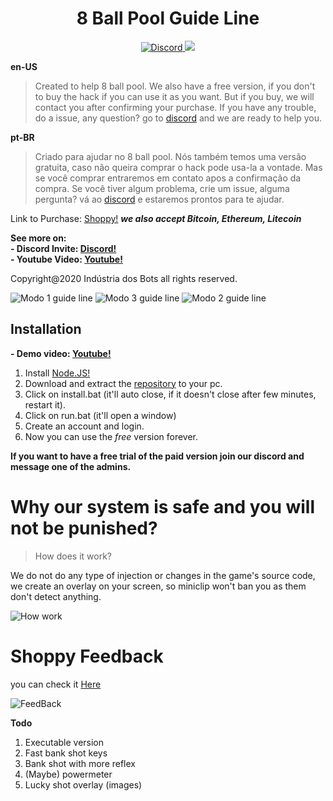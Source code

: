 <h1 align="center">8 Ball Pool Guide Line</h1>
<p align="center">
    <a href="https://discord.gg/CxG3f7S">
        <img src="https://img.shields.io/discord/675323046680330261.svg?label=Discord&logo=discord" alt="Discord"/>
    </a>
     <a href="https://shoppy.gg/product/NJzfO9I">
        <img src="https://img.shields.io/badge/Buy%20here-Shoppy-green">
    </a>
</p>

**en-US**
> Created to help 8 ball pool. We also have a free version, if you don't to buy the hack if you can use it as you want. But if you buy,  we will contact you after confirming your purchase. If you have any trouble, do a issue, any question? go to [discord](https://discord.gg/CxG3f7S) and we are ready to help you.

**pt-BR**
> Criado para ajudar no 8 ball pool. Nós também temos uma versão gratuita, caso não queira comprar o hack pode usa-la a vontade. Mas se você comprar entraremos em contato apos a confirmação da compra. Se você tiver algum problema, crie um issue, alguma pergunta? vá ao [discord](https://discord.gg/CxG3f7S) e estaremos prontos para te ajudar.

Link to Purchase: [Shoppy!](https://shoppy.gg/product/NJzfO9I)
***we also accept Bitcoin, Ethereum, Litecoin***

**See more on:**\
**- Discord Invite: [Discord!](https://discord.gg/CxG3f7S)**\
**- Youtube Video: [Youtube!](https://youtu.be/Lgy_c7YkUyA)**

Copyright@2020 Indústria dos Bots all rights reserved.

![Modo 1 guide line](https://cdn.discordapp.com/attachments/396904623668985865/810546822670057523/gifModo3.gif)
![Modo 3 guide line](https://cdn.discordapp.com/attachments/396904623668985865/810546817338834994/gifModo1.gif)
![Modo 2 guide line](https://cdn.discordapp.com/attachments/396904623668985865/810546822526795796/gifModo2.gif)

## Installation

**- Demo video: [Youtube!](https://youtu.be/s4fKPOYkkuU)**

1. Install [Node.JS!](https://nodejs.org/en/download/)
2. Download and extract the [repository](https://github.com/Felipefury/8-Ball-Pool-Hack-Guide-Line/archive/master.zip) to your pc.
3. Click on install.bat (it'll auto close, if it doesn't close after few minutes, restart it).
4. Click on run.bat (it'll open a window)
5. Create an account and login.
6. Now you can use the *free* version forever.

**If you want to have a free trial of the paid version join our discord and message one of the admins.**

# Why our system is safe and you will not be punished?

> How does it work?

We do not do any type of injection or changes in the game's source code, we create an overlay on your screen, so miniclip won't ban you as them don't detect anything.

![How work](https://cdn.discordapp.com/attachments/396904623668985865/810546814481727558/howwork.gif)

# Shoppy Feedback

you can check it [Here](https://shoppy.gg/@FelipeGM/feedback)

![FeedBack](https://cdn.discordapp.com/attachments/396904623668985865/810545718568681574/feedback.png)

**Todo**

1. Executable version
2. Fast bank shot keys
3. Bank shot with more reflex
4. (Maybe) powermeter
5. Lucky shot overlay (images)
